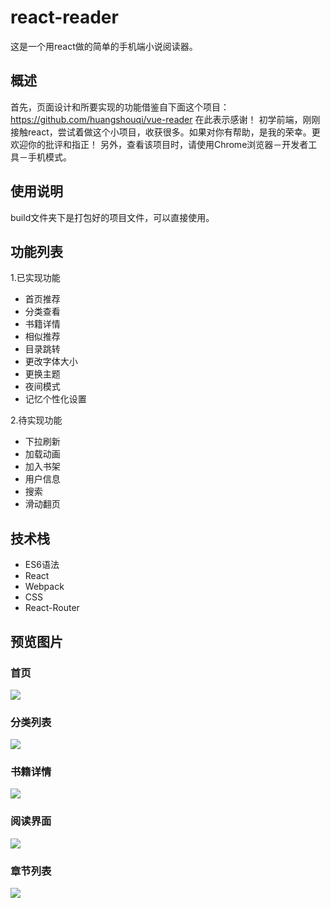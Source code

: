 # react-reader #
这是一个用react做的简单的手机端小说阅读器。
## 概述 ##
首先，页面设计和所要实现的功能借鉴自下面这个项目：
https://github.com/huangshouqi/vue-reader
在此表示感谢！
初学前端，刚刚接触react，尝试着做这个小项目，收获很多。如果对你有帮助，是我的荣幸。更欢迎你的批评和指正！
另外，查看该项目时，请使用Chrome浏览器－开发者工具－手机模式。
## 使用说明 ##
build文件夹下是打包好的项目文件，可以直接使用。
## 功能列表 ##
1.已实现功能

* 首页推荐
* 分类查看
* 书籍详情
* 相似推荐
* 目录跳转
* 更改字体大小
* 更换主题
* 夜间模式
* 记忆个性化设置

2.待实现功能

* 下拉刷新
* 加载动画
* 加入书架
* 用户信息
* 搜索
* 滑动翻页

## 技术栈 ##

* ES6语法
* React
* Webpack
* CSS
* React-Router

## 预览图片 ##

### 首页 ###

![](./home.png '')

### 分类列表 ###

![](./stylelist.png '')

### 书籍详情 ###

![](./bookinfo.png '')

### 阅读界面 ###

![](./reading.png '')

### 章节列表 ###

![](./chapters.png '')


